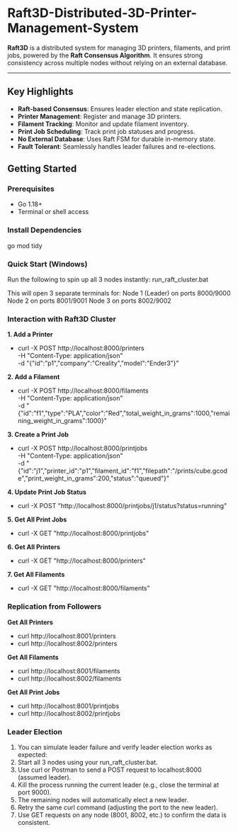# Raft3D-Distributed-3D-Printer-Management-System

**Raft3D** is a distributed system for managing 3D printers, filaments, and print jobs, powered by the **Raft Consensus Algorithm**. It ensures strong consistency across multiple nodes without relying on an external database.

---

## Key Highlights

- **Raft-based Consensus**: Ensures leader election and state replication.
- **Printer Management**: Register and manage 3D printers.
- **Filament Tracking**: Monitor and update filament inventory.
- **Print Job Scheduling**: Track print job statuses and progress.
- **No External Database**: Uses Raft FSM for durable in-memory state.
- **Fault Tolerant**: Seamlessly handles leader failures and re-elections.

## Getting Started

### Prerequisites

- Go 1.18+
- Terminal or shell access

### Install Dependencies

go mod tidy

### Quick Start (Windows)

Run the following to spin up all 3 nodes instantly:
run_raft_cluster.bat

This will open 3 separate terminals for:
Node 1 (Leader) on ports 8000/9000
Node 2 on ports 8001/9001
Node 3 on ports 8002/9002

### Interaction with Raft3D Cluster

**1. Add a Printer**
- curl -X POST http://localhost:8000/printers \
  -H "Content-Type: application/json" \
  -d "{\"id\":\"p1\",\"company\":\"Creality\",\"model\":\"Ender3\"}"

**2. Add a Filament**
- curl -X POST http://localhost:8000/filaments \
  -H "Content-Type: application/json" \
  -d "{\"id\":\"f1\",\"type\":\"PLA\",\"color\":\"Red\",\"total_weight_in_grams\":1000,\"remaining_weight_in_grams\":1000}"

**3. Create a Print Job**
- curl -X POST http://localhost:8000/printjobs \
  -H "Content-Type: application/json" \
  -d "{\"id\":\"j1\",\"printer_id\":\"p1\",\"filament_id\":\"f1\",\"filepath\":\"/prints/cube.gcode\",\"print_weight_in_grams\":200,\"status\":\"queued\"}"

**4. Update Print Job Status**
- curl -X POST "http://localhost:8000/printjobs/j1/status?status=running"

**5. Get All Print Jobs**
- curl -X GET "http://localhost:8000/printjobs"

**6. Get All Printers**
- curl -X GET "http://localhost:8000/printers"

**7. Get All Filaments**
- curl -X GET "http://localhost:8000/filaments"

### Replication from Followers

**Get All Printers**
- curl http://localhost:8001/printers
- curl http://localhost:8002/printers

**Get All Filaments**
- curl http://localhost:8001/filaments
- curl http://localhost:8002/filaments

**Get All Print Jobs**
- curl http://localhost:8001/printjobs
- curl http://localhost:8002/printjobs

### Leader Election
1) You can simulate leader failure and verify leader election works as expected:
2) Start all 3 nodes using your run_raft_cluster.bat.
3) Use curl or Postman to send a POST request to localhost:8000 (assumed leader).
4) Kill the process running the current leader (e.g., close the terminal at port 9000).
5) The remaining nodes will automatically elect a new leader.
6) Retry the same curl command (adjusting the port to the new leader).
7) Use GET requests on any node (8001, 8002, etc.) to confirm the data is consistent.
